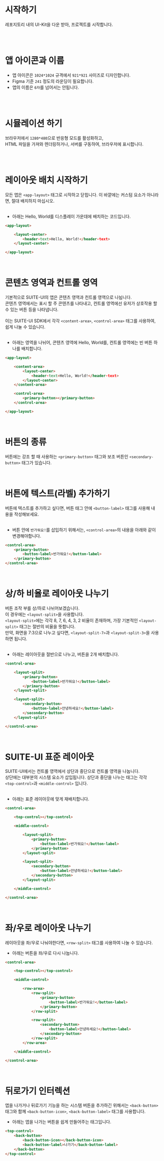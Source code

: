 # 시작하기
레포지토리 내의 UI-Kit을 다운 받아, 프로젝트를 시작합니다.

<br>
<br>

# 앱 아이콘과 이름
- 앱 아이콘은 `1024*1024` 규격에서 `921*921` 사이즈로 디자인합니다.
- Figma 기준 `241` 정도의 라운딩이 필요합니다.
- 앱의 이름은 `6자`를 넘어서는 안됩니다.

<br>
<br>

# 시뮬레이션 하기
브라우저에서 `1280*480`으로 반응형 모드를 활성화하고,<br>
HTML 파일을 가져와 렌더링하거나, 서버를 구동하여, 브라우저에 표시합니다.

<br>
<br>

# 레이아웃 배치 시작하기
모든 앱은 `<app-layout>` 태그로 시작하고 닫힙니다. 이 바깥에는 커스텀 요소가 아니라면,
절대 배치하지 마십시오.<br><br>

- 아래는 Hello, World를 디스플레이 가운데에 배치하는 코드입니다.
```html
<app-layout>

    <layout-center>
        <header-text>Hello, World!</header-text>
    </layout-center>

</app-layout>
```

<br>

# 콘텐츠 영역과 컨트롤 영역
기본적으로 SUITE-UI의 앱은 콘텐츠 영역과 컨트롤 영역으로 나뉩니다.<br>
콘텐츠 영역에서는 표시 할 주 콘텐츠를 나타내고, 컨트롤 영역에선 유저가 상호작용 할 수 있는 버튼 등을 나타냅니다.<br><br>
이는 SUITE-UI SDK에서 각각 `<content-area>`, `<control-area>` 태그를 사용하여, 쉽게 나눌 수 있습니다.<br><br>

- 아래는 영역을 나뉘어, 콘텐츠 영역에 Hello, World를, 컨트롤 영역에는 빈
버튼 하나를 배치합니다.
```html
<app-layout>

    <content-area>
        <layout-center>
            <header-text>Hello, World!</header-text>
        </layout-center>
    </content-area>

    <control-area>
        <primary-button></primary-button>
    </control-area>

</app-layout>
```

<br>

# 버튼의 종류
버튼에는 강조 할 때 사용하는 `<primary-button>` 태그와 보조 버튼인 `<secondary-button>` 태그가 있습니다.

<br>

# 버튼에 텍스트(라벨) 추가하기
버튼에 텍스트를 추가하고 싶다면, 버튼 태그 안에 `<button-label>` 태그를 사용해 내용을 작성해보세요.<br><br>

- 버튼 안에 `반가워요!`를 삽입하기 위해서는, `<control-area>`의 내용을 아래와 같이 변경해야합니다.
```html
<control-area>
    <primary-button>
        <button-label>반가워요!</button-label>
    </primary-button>
</control-area>
```

<br>

# 상/하 비율로 레이아웃 나누기
버튼 조작 부를 상/하로 나뉘어보겠습니다.<br>
이 경우에는 `<layout-split>`을 사용합니다.<br>
`<layout-split>`에는 각각 8, 7, 6, 4, 3, 2 비율이 존재하며,
가장 기본적인 `<layout-split>` 태그는 절반의 비율을 뜻합니다.<br>
만약, 화면을 7:3으로 나누고 싶다면, `<layout-split-7>`과 `<layout-split-3>`을 사용하면 됩니다.<br><br>

- 아래는 레이아웃을 절반으로 나누고, 버튼을 2개 배치합니다.
```html
<control-area>

    <layout-split>
        <primary-button>
            <button-label>반가워요!</button-label>
        </primary-button>
    </layout-split>

    <layout-split>
        <secondary-button>
            <button-label>안녕하세요!</button-label>
        </secondary-button>
    </layout-split>

</control-area>
```

<br>

# SUITE-UI 표준 레이아웃
SUITE-UI에서는 컨트롤 영역에서 상단과 중단으로 컨트롤 영역을 나눕니다.<br>
상단에는 대부분의 시스템 요소가 삽입됩니다. 상단과 중단을 나누는 태그는 각각 `<top-control>`과 `<middle-control>` 입니다.<br><br>

* 아래는 표준 레이아웃에 맞게 재배치합니다.
```html
<control-area>

    <top-control></top-control>

    <middle-control>

        <layout-split>
            <primary-button>
                <button-label>반가워요!</button-label>
            </primary-button>
        </layout-split>

        <layout-split>
            <secondary-button>
                <button-label>안녕하세요!</button-label>
            </secondary-button>
        </layout-split>

    </middle-control>

</control-area>
```

<br>

# 좌/우로 레이아웃 나누기
레이아웃을 좌/우로 나눠야한다면, `<row-split>` 태그를 사용하여 나눌 수 있습니다.

- 아래는 버튼을 좌/우로 다시 나눕니다.
```html
<control-area>

    <top-control></top-control>

    <middle-control>

        <row-area>
            <row-split>
                <primary-button>
                    <button-label>반가워요!</button-label>
                </primary-button>
            </row-split>

            <row-split>
                <secondary-button>
                    <button-label>안녕하세요!</button-label>
                </secondary-button>
            </row-split>
        </row-area>

    </middle-control>

</control-area>
```

<br>

# 뒤로가기 인터렉션
앱을 나가거나 뒤로가기 기능을 하는 시스템 버튼을 추가하긴 위해서는 `<back-button>` 태그와 함께 `<back-button-icon>`, `<back-button-label>` 태그를 사용합니다.

- 아래는 앱을 나가는 버튼을 쉽게 만들어주는 태그입니다.
```html
<top-control>
    <back-button>
        <back-button-icon></back-button-icon>
        <back-button-label>나가기</back-button-label>
    </back-button>
</top-control>
```

<br>

